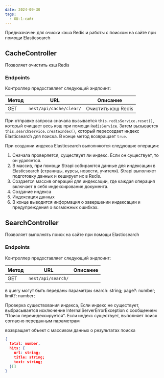 ```yaml
---
date: 2024-09-30
tags:
  - ОШ-1-сайт
---
```

Предназначен для очиски кэша Redis и работы с поиском на сайте при помощи Elasticsearch
## CacheController

Позволяет очистить кэш Redis

### Endpoints

Контроллер предоставляет следующий эндпоинт:

| Метод | URL                     | Описание           |
| ----- | ----------------------- | ------------------ |
| GET   | `nest/api/cache/clear/` | Очистить кэш Redis |

При отправке запроса сначала вызывается `this.redisService.reset()`, который очищает весь кэш при помощи `RedisService`. Затем вызывается `this.searchService.createIndex()`, который пересоздает индекс Elasticsearch для поиска. В конце метод возвращает `true`.

При создании индекса Elasticsearch выполняются следующие операции:

1. Сначала проверяется, существует ли индекс. Если он существует, то он удаляется.
2. В массив, при помощи Strapi собираются данные для индексации в Elasticsearch (страницы, курсы, новости, учителя). Strapi выполняет подготовку данных и кеширует их в Redis.
3. Создается массив операций для индексации, где каждая операция включает в себя индексирование документа.
4. Создание индекса
5. Индексация данных
6. В конце выводится информация о завершении индексации и предупреждения о возможных ошибках.

## SearchController

Позволяет выполнять поиск на сайте при помощи Elasticsearch

### Endpoints

Контроллер предоставляет следующий эндпоинт:

| Метод | URL                | Описание |
| ----- | ------------------ | -------- |
| GET   | `nest/api/search/` |          |

в query могут быть переданы параметры
search: string;
page?: number;
limit?: number;

Проверка существования индекса, Если индекс не существует, выбрасывается исключение InternalServerErrorException с сообщением "Поиск переиндексируется". Если индекс существует, выполняет поиск согласно переданным параметрам

возвращает объект с массивом данных о результатах поиска

```json
{
  total: number,
  hits: {
    url: string;
    title: string;
    text: string;
  }[]
}
```